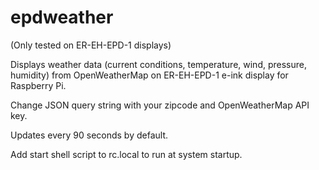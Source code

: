 # epdweather
(Only tested on ER-EH-EPD-1 displays)

Displays weather data (current conditions, temperature, wind, pressure, humidity) from OpenWeatherMap on ER-EH-EPD-1 e-ink display for Raspberry Pi.

Change JSON query string with your zipcode and OpenWeatherMap API key.

Updates every 90 seconds by default.

Add start shell script to rc.local to run at system startup.

